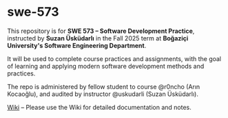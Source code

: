 # swe-573
This repository is for **SWE 573 – Software Development Practice**, instructed by **Suzan Üsküdarlı** in the Fall 2025 term at **Boğaziçi University's Software Engineering Department**.

It will be used to complete course practices and assignments, with the goal of learning and applying modern software development methods and practices.

The repo is administered by fellow student to course @r0ncho (Arın Kocaoğlu), and audited by instructor @uskudarli (Suzan Üsküdarlı).

[Wiki](https://github.com/r0ncho/swe-573/wiki) – Please use the Wiki for detailed documentation and notes.
